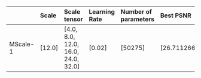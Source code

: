 |          | Scale   | Scale tensor                       | Learning Rate   | Number of parameters   | Best PSNR            |
|:---------|:--------|:-----------------------------------|:----------------|:-----------------------|:---------------------|
| MScale-1 | [12.0]  | [4.0, 8.0, 12.0, 16.0, 24.0, 32.0] | [0.02]          | [50275]                | [26.711266040802002] |